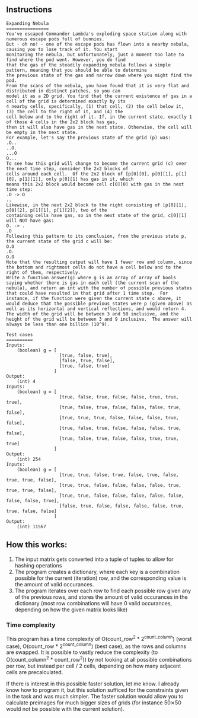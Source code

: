 ## Instructions
    Expanding Nebula
    ================
    You've escaped Commander Lambda's exploding space station along with numerous escape pods full of bunnies.
    But - oh no! - one of the escape pods has flown into a nearby nebula, causing you to lose track of it. You start
    monitoring the nebula, but unfortunately, just a moment too late to find where the pod went. However, you do find
    that the gas of the steadily expanding nebula follows a simple pattern, meaning that you should be able to determine
    the previous state of the gas and narrow down where you might find the pod.
    From the scans of the nebula, you have found that it is very flat and distributed in distinct patches, so you can
    model it as a 2D grid. You find that the current existence of gas in a cell of the grid is determined exactly by its
    4 nearby cells, specifically, (1) that cell, (2) the cell below it, (3) the cell to the right of it, and (4) the
    cell below and to the right of it. If, in the current state, exactly 1 of those 4 cells in the 2x2 block has gas,
    then it will also have gas in the next state. Otherwise, the cell will be empty in the next state.
    For example, let's say the previous state of the grid (p) was:
    .O..
    ..O.
    ...O
    O...
    To see how this grid will change to become the current grid (c) over the next time step, consider the 2x2 blocks of
    cells around each cell.  Of the 2x2 block of [p[0][0], p[0][1], p[1][0], p[1][1]], only p[0][1] has gas in it, which
    means this 2x2 block would become cell c[0][0] with gas in the next time step:
    .O -> O
    ..
    Likewise, in the next 2x2 block to the right consisting of [p[0][1], p[0][2], p[1][1], p[1][2]], two of the
    containing cells have gas, so in the next state of the grid, c[0][1] will NOT have gas:
    O. -> .
    .O
    Following this pattern to its conclusion, from the previous state p, the current state of the grid c will be:
    O.O
    .O.
    O.O
    Note that the resulting output will have 1 fewer row and column, since the bottom and rightmost cells do not have a cell below and to the right of them, respectively.
    Write a function answer(g) where g is an array of array of bools saying whether there is gas in each cell (the current scan of the nebula), and return an int with the number of possible previous states that could have resulted in that grid after 1 time step.  For instance, if the function were given the current state c above, it would deduce that the possible previous states were p (given above) as well as its horizontal and vertical reflections, and would return 4. The width of the grid will be between 3 and 50 inclusive, and the height of the grid will be between 3 and 9 inclusive.  The answer will always be less than one billion (10^9).
        
    Test cases
    ==========
    Inputs:
        (boolean) g = [
                        [true, false, true],
                        [false, true, false],
                        [true, false, true]
                      ]
    Output:
        (int) 4
    Inputs:
        (boolean) g = [
                        [true, false, true, false, false, true, true, true],
                        [true, false, true, false, false, false, true, false],
                        [true, true, true, false, false, false, true, false],
                        [true, false, true, false, false, false, true, false],
                        [true, false, true, false, false, true, true, true]
                      ]
    Output:
        (int) 254
    Inputs:
        (boolean) g = [
                        [true, true, false, true, false, true, false, true, true, false],
                        [true, true, false, false, false, false, true, true, true, false],
                        [true, true, false, false, false, false, false, false, false, true],
                        [false, true, false, false, false, false, true, true, false, false]
                      ]
    Output:
        (int) 11567

## How this works:

1. The input matrix gets converted into a tuple of tuples to allow for hashing operations
2. The program creates a dictionary, where each key is a combination possible for the current (iteration) row, and the corresponding value is the amount of valid occurances.
3. The program iterates over each row to find each possible row given any of the previous rows, and stores the amount of valid occurances in the dictionary (most row combinations will have 0 valid occurances, depending on how the given matrix looks like)

### Time complexity
This program has a  time complexity of O(count_row<sup>2</sup> * 2<sup>count_column</sup>) (worst case), O(count_row * 2<sup>count_column</sup>) (best case), as the rows and columns are swapped. It is possible to vastly reduce the complexity (to O(count_column<sup>2</sup> * count_row<sup>2</sup>)) by not looking at all possible combinations per row, but instead per cell / 2 cells, depending on how many adjacent cells are precalculated.

If there is interest in this possible faster solution, let me know. I already know how to program it, but this solution sufficed for the constraints given in the task and was much simpler. The faster solution would allow you to calculate preimages for much bigger sizes of grids (for instance 50⨯50 would not be possible with the current solution).
